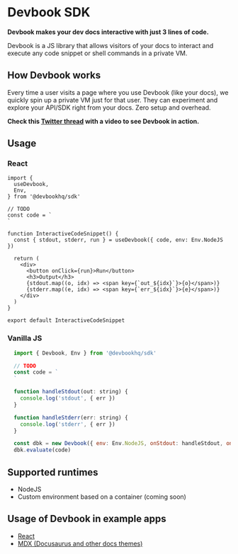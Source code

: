 # Devbook SDK
**Devbook makes your dev docs interactive with just 3 lines of code.**

Devbook is a JS library that allows visitors of your docs to interact and execute any code snippet or shell commands in a private VM.

## How Devbook works
Every time a user visits a page where you use Devbook (like your docs), we quickly spin up a private VM just for that user.
They can experiment and explore your API/SDK right from your docs. Zero setup and overhead.

**Check this [Twitter thread](https://twitter.com/mlejva/status/1482767780265050126) with a video to see Devbook in action.**

## Usage

### React
```tsx
import {
  useDevbook,
  Env,
} from '@devbookhq/sdk'

// TODO
const code = `
`

function InteractiveCodeSnippet() {
  const { stdout, stderr, run } = useDevbook({ code, env: Env.NodeJS })

  return (
    <div>
      <button onClick={run}>Run</button>
      <h3>Output</h3>
      {stdout.map((o, idx) => <span key={`out_${idx}`}>{o}</span>)}
      {stderr.map((e, idx) => <span key={`err_${idx}`}>{e}</span>)}
    </div>
  )
}

export default InteractiveCodeSnippet
```

### Vanilla JS
```js
  import { Devbook, Env } from '@devbookhq/sdk'

  // TODO
  const code = `
  `

  function handleStdout(out: string) {
    console.log('stdout', { err })
  }

  function handleStderr(err: string) {
    console.log('stderr', { err })
  }

  const dbk = new Devbook({ env: Env.NodeJS, onStdout: handleStdout, onStderr: handleStderr })
  dbk.evaluate(code)
```

## Supported runtimes
- NodeJS
- Custom environment based on a container (coming soon)

## Usage of Devbook in example apps
- [React](examples/react-app)
- [MDX (Docusaurus and other docs themes)](examples/docusaurus)
